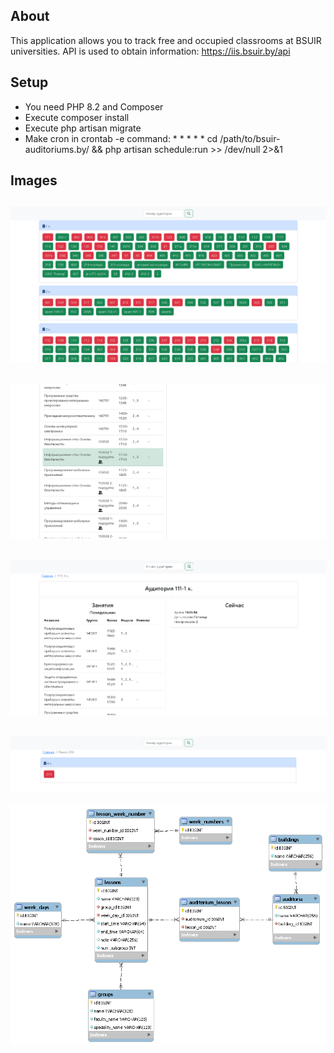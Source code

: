 ## About
This application allows you to track free and occupied classrooms at BSUIR universities.
API is used to obtain information: https://iis.bsuir.by/api

## Setup
- You need PHP 8.2 and Composer
- Execute composer install
- Execute php artisan migrate
- Make cron in crontab -e command: * * * * * cd /path/to/bsuir-auditoriums.by/ && php artisan schedule:run >> /dev/null 2>&1

## Images
![](storage/app/public/img/material1.png)
---
![](storage/app/public/img/material2.png)
---
![](storage/app/public/img/material3.png)
---
![](storage/app/public/img/material4.png)
---
![](storage/app/public/img/database.png)
